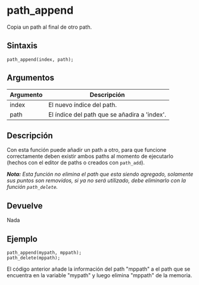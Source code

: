 # path_append

Copia un path al final de otro path.

## Sintaxis

  
```gml  
path_append(index, path);  
```  

## Argumentos

Argumento|Descripción|  
---|---|  
index|El nuevo índice del path.|  
path|El índice del path que se añadira a 'index'.|  

## Descripción

Con esta función puede añadir un path a otro, para que funcione correctamente deben existir ambos paths al momento de ejecutarlo (hechos con el editor de paths o creados con `path_add`).  
  
_**Nota:** Esta función no elimina el path que esta siendo agregado, solamente sus puntos son removidos, si ya no será utilizado, debe eliminarlo con la función `path_delete`._

## Devuelve

Nada

## Ejemplo

  
```gml  
path_append(mypath, mppath);  
path_delete(mppath);  
```  
El código anterior añade la información del path "mppath" a el path que se encuentra en la variable "mypath" y luego elimina "mppath" de la memoria.